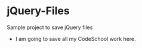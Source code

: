 # jQuery-Files

Sample project to save jQuery files

- I am going to save all my CodeSchool work here.

